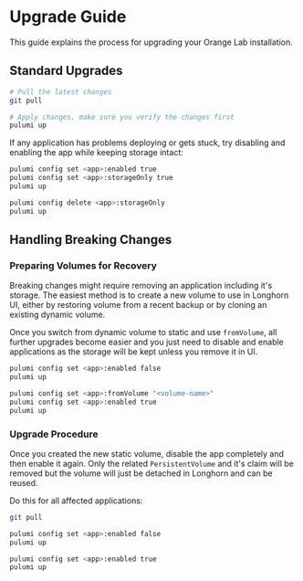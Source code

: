 # Upgrade Guide

This guide explains the process for upgrading your Orange Lab installation.

## Standard Upgrades

```sh
# Pull the latest changes
git pull

# Apply changes, make sure you verify the changes first
pulumi up
```

If any application has problems deploying or gets stuck, try disabling and enabling the app while keeping storage intact:

```sh
pulumi config set <app>:enabled true
pulumi config set <app>:storageOnly true
pulumi up

pulumi config delete <app>:storageOnly
pulumi up
```

## Handling Breaking Changes

### Preparing Volumes for Recovery

Breaking changes might require removing an application including it's storage. The easiest method is to create a new volume to use in Longhorn UI, either by restoring volume from a recent backup or by cloning an existing dynamic volume.

Once you switch from dynamic volume to static and use `fromVolume`, all further upgrades become easier and you just need to disable and enable applications as the storage will be kept unless you remove it in UI.

```sh
pulumi config set <app>:enabled false
pulumi up

pulumi config set <app>:fromVolume "<volume-name>"
pulumi config set <app>:enabled true
pulumi up
```

### Upgrade Procedure

Once you created the new static volume, disable the app completely and then enable it again. Only the related `PersistentVolume` and it's claim will be removed but the volume will just be detached in Longhorn and can be reused.

Do this for all affected applications:

```sh
git pull

pulumi config set <app>:enabled false
pulumi up

pulumi config set <app>:enabled true
pulumi up
```
